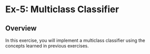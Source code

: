 # Ex-5: Multiclass Classifier

## Overview
In this exercise, you will implement a multiclass classifier using the concepts learned in previous exercises.
